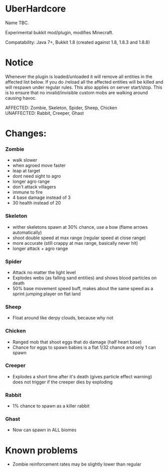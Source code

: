 UberHardcore
============

Name TBC.

Experimental bukkit mod/plugin, modifies Minecraft.

Compatability: Java 7+, Bukkit 1.8 (created against 1.8, 1.8.3 and 1.8.8)

# Notice

Whenever the plugin is loaded/unloaded it will remove all entities in the affected list below. If you do /reload all
the affected entities will be killed and will respawn under regular rules. This also applies on server start/stop. This
is to ensure that no invalid/invisible custom mobs are walking around causing havoc.

AFFECTED: Zombie, Skeleton, Spider, Sheep, Chicken  
UNAFFECTED: Rabbit, Creeper, Ghast

# Changes:

### Zombie

- walk slower
- when agroed move faster
- leap at target
- dont need sight to agro
- longer agro range
- don't attack villagers
- immune to fire
- 4 base damage instead of 3
- 30 health instead of 20

### Skeleton

- wither skeletons spawn at 30% chance, use a bow (flame arrows automatically)
- shoot double speed at max range (regular speed at close range)
- more accurate (still crappy at max range, basically never hit)
- longer attack + agro range

### Spider

- Attack no matter the light level
- Explodes webs (as falling sand entities) and shows blood particles on death
- 50% base movement speed buff, makes about the same speed as a sprint jumping player on flat land

### Sheep

- Float around like derpy clouds, because why not

### Chicken

- Ranged mob that shoot eggs that do damage (half heart base)
- Chance for eggs to spawn babies is a flat 1/32 chance and only 1 can spawn

### Creeper

- Explodes a short time after it's death (gives particle effect warning) does not trigger if the creeper dies by exploding

### Rabbit

- 1% chance to spawn as a killer rabbit

### Ghast

- Now can spawn in ALL biomes

# Known problems

- Zombie reinforcement rates may be slightly lower than regular